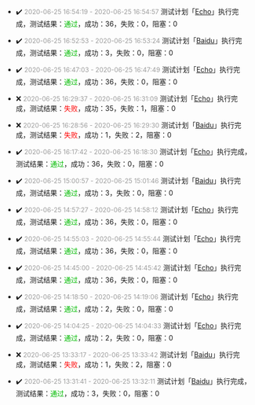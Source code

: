 - ✔️ <font color=#9D9D9D size=2>2020-06-25 16&#58;54&#58;19 - 2020-06-25 16&#58;54&#58;57</font> 测试计划「[Echo](Echo/Echo_20200625_165419)」执行完成，测试结果：<font color=#00BB00>通过</font>，成功：36，失败：0，阻塞：0

- ✔️ <font color=#9D9D9D size=2>2020-06-25 16&#58;52&#58;53 - 2020-06-25 16&#58;53&#58;24</font> 测试计划「[Baidu](Baidu/Baidu_20200625_165253)」执行完成，测试结果：<font color=#00BB00>通过</font>，成功：3，失败：0，阻塞：0

- ✔️ <font color=#9D9D9D size=2>2020-06-25 16&#58;47&#58;03 - 2020-06-25 16&#58;47&#58;49</font> 测试计划「[Echo](Echo/Echo_20200625_164703)」执行完成，测试结果：<font color=#00BB00>通过</font>，成功：36，失败：0，阻塞：0

- ❌ <font color=#9D9D9D size=2>2020-06-25 16&#58;29&#58;37 - 2020-06-25 16&#58;31&#58;09</font> 测试计划「[Echo](Echo/Echo_20200625_162937)」执行完成，测试结果：<font color=#FF0000>失败</font>，成功：35，失败：1，阻塞：0

- ❌ <font color=#9D9D9D size=2>2020-06-25 16&#58;28&#58;56 - 2020-06-25 16&#58;29&#58;30</font> 测试计划「[Baidu](Baidu/Baidu_20200625_162856)」执行完成，测试结果：<font color=#FF0000>失败</font>，成功：1，失败：2，阻塞：0

- ✔️ <font color=#9D9D9D size=2>2020-06-25 16&#58;17&#58;42 - 2020-06-25 16&#58;18&#58;30</font> 测试计划「[Echo](Echo/Echo_20200625_161742)」执行完成，测试结果：<font color=#00BB00>通过</font>，成功：36，失败：0，阻塞：0

- ✔️ <font color=#9D9D9D size=2>2020-06-25 15&#58;00&#58;57 - 2020-06-25 15&#58;01&#58;46</font> 测试计划「[Baidu](Baidu/Baidu_20200625_150057)」执行完成，测试结果：<font color=#00BB00>通过</font>，成功：3，失败：0，阻塞：0

- ✔️ <font color=#9D9D9D size=2>2020-06-25 14&#58;57&#58;27 - 2020-06-25 14&#58;58&#58;12</font> 测试计划「[Echo](Echo/Echo_20200625_145727)」执行完成，测试结果：<font color=#00BB00>通过</font>，成功：36，失败：0，阻塞：0

- ✔️ <font color=#9D9D9D size=2>2020-06-25 14&#58;55&#58;03 - 2020-06-25 14&#58;55&#58;44</font> 测试计划「[Echo](Echo/Echo_20200625_145503)」执行完成，测试结果：<font color=#00BB00>通过</font>，成功：36，失败：0，阻塞：0

- ✔️ <font color=#9D9D9D size=2>2020-06-25 14&#58;45&#58;00 - 2020-06-25 14&#58;45&#58;42</font> 测试计划「[Echo](Echo/Echo_20200625_144500)」执行完成，测试结果：<font color=#00BB00>通过</font>，成功：36，失败：0，阻塞：0

- ✔️ <font color=#9D9D9D size=2>2020-06-25 14&#58;18&#58;50 - 2020-06-25 14&#58;19&#58;06</font> 测试计划「[Echo](Echo/Echo_20200625_141850)」执行完成，测试结果：<font color=#00BB00>通过</font>，成功：2，失败：0，阻塞：0

- ✔️ <font color=#9D9D9D size=2>2020-06-25 14&#58;04&#58;25 - 2020-06-25 14&#58;04&#58;33</font> 测试计划「[Echo](Echo/Echo_20200625_140425)」执行完成，测试结果：<font color=#00BB00>通过</font>，成功：2，失败：0，阻塞：0

- ❌ <font color=#9D9D9D size=2>2020-06-25 13&#58;33&#58;17 - 2020-06-25 13&#58;33&#58;42</font> 测试计划「[Baidu](Baidu/Baidu_20200625_133317)」执行完成，测试结果：<font color=#FF0000>失败</font>，成功：1，失败：2，阻塞：0

- ✔️ <font color=#9D9D9D size=2>2020-06-25 13&#58;31&#58;41 - 2020-06-25 13&#58;32&#58;11</font> 测试计划「[Baidu](Baidu/Baidu_20200625_133141)」执行完成，测试结果：<font color=#00BB00>通过</font>，成功：3，失败：0，阻塞：0